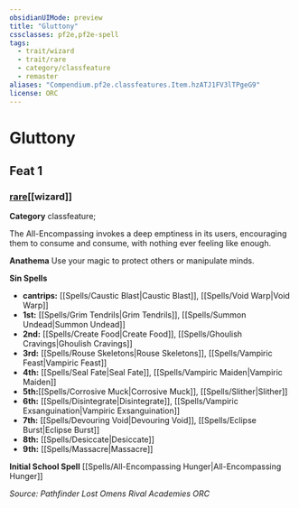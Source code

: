 ```yaml
---
obsidianUIMode: preview
title: "Gluttony"
cssclasses: pf2e,pf2e-spell
tags:
  - trait/wizard
  - trait/rare
  - category/classfeature
  - remaster
aliases: "Compendium.pf2e.classfeatures.Item.hzATJ1FV3lTPgeG9"
license: ORC
---
```

# Gluttony
## Feat 1
### [rare](rare "Rare Rarity Trait")[[wizard]]

**Category** classfeature; 




The All-Encompassing invokes a deep emptiness in its users, encouraging them to consume and consume, with nothing ever feeling like enough.

**Anathema** Use your magic to protect others or manipulate minds.

**Sin Spells**

*   **cantrips:** [[Spells/Caustic Blast|Caustic Blast]], [[Spells/Void Warp|Void Warp]]
*   **1st:** [[Spells/Grim Tendrils|Grim Tendrils]], [[Spells/Summon Undead|Summon Undead]]
*   **2nd:** [[Spells/Create Food|Create Food]], [[Spells/Ghoulish Cravings|Ghoulish Cravings]]
*   **3rd:** [[Spells/Rouse Skeletons|Rouse Skeletons]], [[Spells/Vampiric Feast|Vampiric Feast]]
*   **4th:** [[Spells/Seal Fate|Seal Fate]], [[Spells/Vampiric Maiden|Vampiric Maiden]]
*   **5th:**[[Spells/Corrosive Muck|Corrosive Muck]], [[Spells/Slither|Slither]]
*   **6th:** [[Spells/Disintegrate|Disintegrate]], [[Spells/Vampiric Exsanguination|Vampiric Exsanguination]]
*   **7th:** [[Spells/Devouring Void|Devouring Void]], [[Spells/Eclipse Burst|Eclipse Burst]]
*   **8th:** [[Spells/Desiccate|Desiccate]]
*   **9th:** [[Spells/Massacre|Massacre]]

**Initial School Spell** [[Spells/All-Encompassing Hunger|All-Encompassing Hunger]]

*Source: Pathfinder Lost Omens Rival Academies*
*ORC*